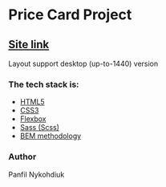 # Price Card Project

## [Site link](https://github.com/BISCVITE30/price-table/blob/master/index.html)

Layout support desktop (up-to-1440) version

### The tech stack is:

-   [HTML5](https://en.wikipedia.org/wiki/HTML5)
-   [CSS3](https://en.wikipedia.org/wiki/CSS)
-   [Flexbox](https://en.wikipedia.org/wiki/CSS_Flexible_Box_Layout)
-   [Sass (Scss)](https://sass-lang.com/)
-   [BEM methodology](https://en.bem.info/methodology/)

### Author

Panfil Nykohdiuk
